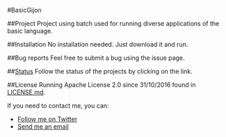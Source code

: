 #BasicGijon

##Project
Project using batch used for running diverse applications of the basic language.

##Installation
No installation needed. Just download it and run.

##Bug reports
Feel free to submit a bug using the issue page.

##[Status](http://www.github.com/gijondev/basicgijon/projects)
Follow the status of the projects by clicking on the link.

##License 
Running Apache License 2.0 since 31/10/2016 found in [LICENSE.md](https://github.com/GijonDev/BasicGijon/blob/master/LICENSE.md).




If you need to contact me, you can:
  - [Follow me on Twitter](http://www.twitter.com/GijonDev)
  - [Send me an email](mailto:underscoreBis@gmail.com)

